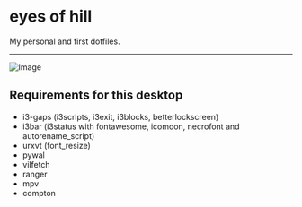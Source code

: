 # eyes of hill
My personal and first dotfiles.

------

![Image](https://orig00.deviantart.net/ac43/f/2018/198/8/9/dotfiles_by_necronoise-dchj24w.png)

## Requirements for this desktop

+ i3-gaps (i3scripts, i3exit, i3blocks, betterlockscreen)
+ i3bar (i3status with fontawesome, icomoon, necrofont and autorename_script)
+ urxvt (font_resize)
+ pywal
+ vilfetch
+ ranger
+ mpv
+ compton
